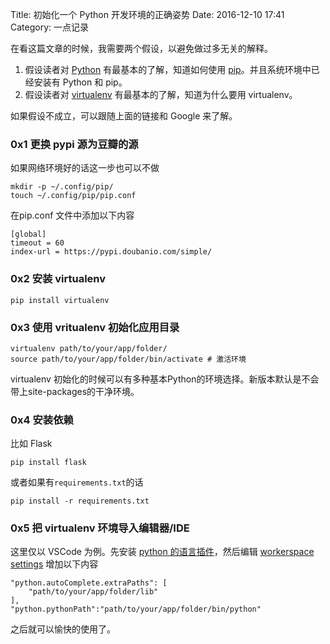 Title: 初始化一个 Python 开发环境的正确姿势
Date: 2016-12-10 17:41
Category: 一点记录

在看这篇文章的时候，我需要两个假设，以避免做过多无关的解释。

1. 假设读者对 [Python](https://www.python.org/downloads/) 有最基本的了解，知道如何使用 [pip](https://pip.pypa.io/en/stable/installing/)。并且系统环境中已经安装有 Python 和 pip。
2. 假设读者对 [virtualenv](http://docs.python-guide.org/en/latest/dev/virtualenvs/) 有最基本的了解，知道为什么要用 virtualenv。

如果假设不成立，可以跟随上面的链接和 Google 来了解。

### 0x1 更换 pypi 源为豆瓣的源
如果网络环境好的话这一步也可以不做

    mkdir -p ~/.config/pip/
    touch ~/.config/pip/pip.conf

在pip.conf 文件中添加以下内容

    [global]
    timeout = 60
    index-url = https://pypi.doubanio.com/simple/
### 0x2 安装 virtualenv
    pip install virtualenv
### 0x3 使用 vritualenv 初始化应用目录
    virtualenv path/to/your/app/folder/
    source path/to/your/app/folder/bin/activate # 激活环境
virtualenv 初始化的时候可以有多种基本Python的环境选择。新版本默认是不会带上site-packages的干净环境。

### 0x4 安装依赖
比如 Flask 

    pip install flask
或者如果有`requirements.txt`的话

    pip install -r requirements.txt

### 0x5 把 virtualenv 环境导入编辑器/IDE
这里仅以 VSCode 为例。先安装 [python 的语言插件](https://code.visualstudio.com/docs/languages/python)，然后编辑 [workerspace settings](https://code.visualstudio.com/docs/customization/userandworkspace)
增加以下内容

    "python.autoComplete.extraPaths": [
        "path/to/your/app/folder/lib"
    ],
    "python.pythonPath":"path/to/your/app/folder/bin/python"

之后就可以愉快的使用了。